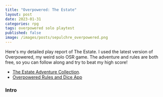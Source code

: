```yaml
---
title: "Overpowered: The Estate"
layout: post
date: 2023-01-31
categories: rpg
tags: overpowered solo playtest
published: false
image: /images/posts/sepulchre_overpowered.png
---
```

 
Here's my detailed play report of The Estate. I used the latest version of Overpowered, my weird solo OSR game. The adventure and rules are both free, so you can follow along and try to beat my high score!

<base target="_blank">

 - [The Estate Adventure Collection](https://losing-games.itch.io/mausritter-the-estate-adventure-collection).
 - [Overpowered Rules and Dice App](/overpowered)

### Intro